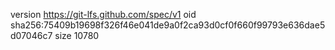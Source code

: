 version https://git-lfs.github.com/spec/v1
oid sha256:75409b19698f326f46e041de9a0f2ca93d0cf0f660f99793e636dae5d07046c7
size 10780
